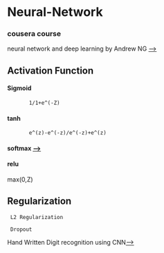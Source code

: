# Neural-Network
### cousera course 
neural network and deep learning by Andrew NG [-->](https://www.coursera.org/learn/neural-networks-deep-learning/home/welcome)


## Activation Function
   #### Sigmoid 
           1/1+e^(-Z)
   #### tanh
           e^(z)-e^(-z)/e^(-z)+e^(z)
           
           
           
   #### softmax [-->](https://towardsdatascience.com/derivative-of-the-softmax-function-and-the-categorical-cross-entropy-loss-ffceefc081d1) 
   
   
   #### relu 
   max(0,Z)
   
   
 ## Regularization 
 
     L2 Regularization 
     
     Dropout
   
   
   Hand Written Digit recognition using CNN[-->](https://github.com/Ganeshpy3/Neural-Network/tree/main/kaggle%20competition)
   

